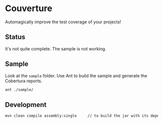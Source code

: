 # Couverture
Automagically improve the test coverage of your projects!

## Status
It's not quite complete.  The sample is not working.

## Sample
Look at the `sample` folder.  Use Ant to build the sample and generate the Cobertura reports.

```bash
ant ./sample/
```

## Development

```bash
mvn clean compile assembly:single     // to build the jar with its dependencies
```
